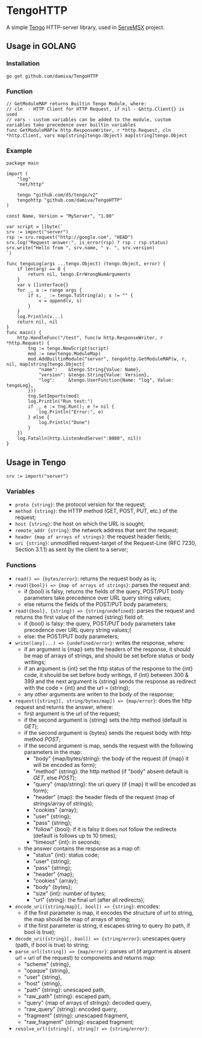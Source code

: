 # TengoHTTP
A simple [Tengo](https://github.com/d5/tengo) HTTP-server library, used in [ServeMSX](https://github.com/damiva/ServeMSX) project.
## Usage in GOLANG
### Installation
```
go get github.com/damiva/TengoHTTP
```
### Function
```golang
// GetModuleMAP returns Builtin Tengo Module, where:
// cln  - HTTP Client for HTTP Request, if nil - &http.Client{} is used
// vars - custom variables can be added to the module, custom variables take precedence over builtin variables
func GetModuleMAP(w http.ResponseWriter, r *http.Request, cln *http.Client, vars map[string]tengo.Object) map[string]tengo.Object
```
### Example
```golang
package main

import (
	"log"
	"net/http"

	tengo "github.com/d5/tengo/v2"
	tengohttp "github.com/damiva/TengoHTTP"
)

const Name, Version = "MyServer", "1.00"

var script = []byte(`
srv := import("server")
rsp := srv.request("http://google.com", "HEAD")
srv.log("Request answer:", is_error(rsp) ? rsp : rsp.status)
srv.write("Hello from ", srv.name, " v. ", srv.version)
`)

func tengoLog(args ...tengo.Object) (tengo.Object, error) {
	if len(arg) == 0 {
		return nil, tengo.ErrWrongNumArguments
	}
	var v []interface{}
	for _, a := range args {
		if s, _ := tengo.ToString(a); s != "" {
			v = append(v, s)
		}
	}
	log.Println(v...)
	return nil, nil
}
func main() {
	http.HandleFunc("/test", func(w http.ResponseWriter, r *http.Request) {
		tng := tengo.NewScript(script)
		mod := new(tengo.ModuleMap)
		mod.AddBuiltinModule("server", tengohttp.GetModuleMAP(w, r, nil, map[string]tengo.Object{
			"name":    &tengo.String{Value: Name},
			"version": &tengo.String{Value: Version},
			"log":     &tengo.UserFunction{Name: "log", Value: tengoLog},
		}))
		tng.SetImports(mod)
		log.Println("Run test:")
		if _, e := tng.Run(); e != nil {
			log.Println("Error:", e)
		} else {
			log.Println("Done")
		}
	})
	log.Fatalln(http.ListenAndServe(":8080", nil))
}
```
## Usage in Tengo
```golang
srv := import("server")
```
### Variables
- `proto {string}`: the protocol version for the request;
- `method {string}`: the HTTP method (GET, POST, PUT, etc.) of the request;
- `host {string}`: the host on which the URL is sought;
- `remote_addr {string}`: the network address that sent the request;
- `header {map of arrays of strings}`: the request header fields;
- `uri {string}`: unmodified request-target of the Request-Line (RFC 7230, Section 3.1.1) as sent by the client to a server;

### Functions
- `read() => {bytes/error}`: returns the request body as is;
- `read({bool}) => {map of arrays of strings}`: parses the request and:
	- if {bool} is falsy, returns the fields of the query, POST/PUT body parameters take precedence over URL query string values;
	- else returns the fields of the POST/PUT body parameters;
- `read({bool}, {string}) => {string/undefined}`: parses the request and returns the first value of the named {string} field of:
	- if {bool} is falsy: the query, POST/PUT body parameters take precedence over URL query string values;(
	- else: the POST/PUT body parameters;
- `write([any]...) => {undefined/error}`: writes the response, where:
	- if an argument is {map} sets the headers of the response, it should be map of arrays of strings, and should be set before status or body writings;
	- if an argument is {int} set the http status of the response to the {int} code, it should be set before body writings, if {int} between 300 & 399 and the next argument is {string} sends the response as redirect with the code = {int} and the url = {string};
	- any other arguments are writen to the body of the response;
- `request({string}[, string/bytes/map]) => {map/error}`: does the http request and returns the answer, where:
	- first argument is the url of the request;
	- if the second argument is {string} sets the http method (default is *GET*);
	- if the second argument is {bytes} sends the request body with http method *POST*;
	- if the second argument is map, sends the request with the following parameters in the map:
		- "body" {map/bytes/string}: the body of the request (if {map} it will be encoded as form);
		- "method" {string}: the http method (if "body" absent default is *GET*, else *POST*);
		- "query" {map/string}: the uri query (if {map} it will be encoded as form);
		- "header" {map}: the header fileds of the request (map of strings/array of strings);
		- "cookies" {array};
		- "user" {string};
		- "pass" {string};
		- "follow" {bool}: if it is falsy it does not follow the redirects (default is follows up to 10 times);
		- "timeout" {int}: in seconds;
	- the answer contains the response as a map of:
	 	- "status" {int}: status code;
	 	- "user" {string};
	 	- "pass" {string};
	 	- "header" {map};
	 	- "cookies" {array};
	 	- "body" {bytes};
	 	- "size" {int}: number of bytes;
	 	- "url" {string}: the final url (after all redirects);
- `encode_uri({string/map}[, bool]) => {string}`: encodes:
	- if the first parameter is map, it encodes the structure of url to string, the map should be map of arrays of string;
	- if the first parameter is string, it escapes string to query (to path, if bool is true);
- `decode_uri({string}[, bool]) => {string/error}`: unescapes query (path, if bool is true) to string;
- `parse_url([string]) => {map/error}`: parses url (if argument is absent url = url of the request) to components and returns map:
	- "scheme" {string},
	- "opaque" {string},
	- "user" {string},
	- "host" {string},
	- "path" {string}: unescaped path,
	- "raw_path" {string}: escaped path,
	- "query" {map of arrays of strings}: decoded query,
	- "raw_query" {string}: encoded query,
	- "fragment" {string}: unescaped fragment,
	- "raw_fragment" {string}: escaped fragment;
- `resolve_url({string}[, string]) => {string/error}`:

